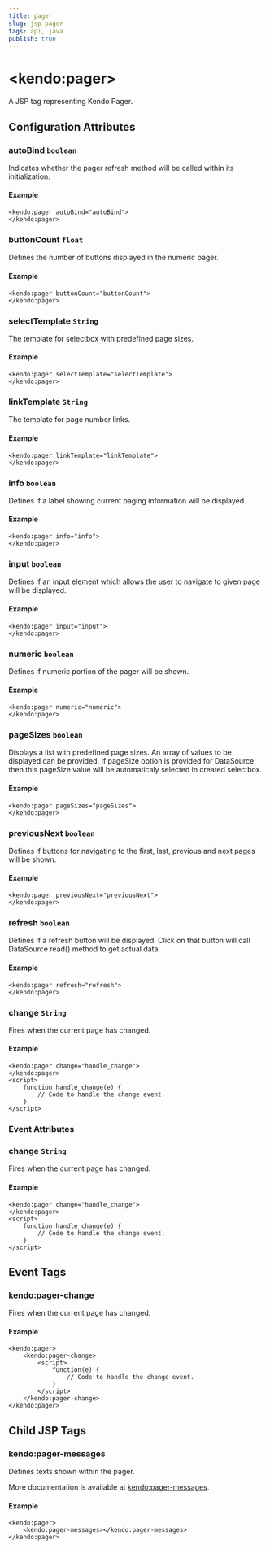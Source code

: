 ```yaml
---
title: pager
slug: jsp-pager
tags: api, java
publish: true
---
```


# \<kendo:pager\>
A JSP tag representing Kendo Pager.


## Configuration Attributes


### autoBind `boolean`

Indicates whether the pager refresh method will be called within its initialization.

#### Example
    <kendo:pager autoBind="autoBind">
    </kendo:pager>



### buttonCount `float`

Defines the number of buttons displayed in the numeric pager.

#### Example
    <kendo:pager buttonCount="buttonCount">
    </kendo:pager>



### selectTemplate `String`

The template for selectbox with predefined page sizes.

#### Example
    <kendo:pager selectTemplate="selectTemplate">
    </kendo:pager>



### linkTemplate `String`

The template for page number links.

#### Example
    <kendo:pager linkTemplate="linkTemplate">
    </kendo:pager>



### info `boolean`

Defines if a label showing current paging information will be displayed.

#### Example
    <kendo:pager info="info">
    </kendo:pager>



### input `boolean`

Defines if an input element which allows the user to navigate to given page will be displayed.

#### Example
    <kendo:pager input="input">
    </kendo:pager>



### numeric `boolean`

Defines if numeric portion of the pager will be shown.

#### Example
    <kendo:pager numeric="numeric">
    </kendo:pager>



### pageSizes `boolean`

Displays a list with predefined page sizes. An array of values to be displayed can be provided. If pageSize option is provided for DataSource then this pageSize value will be automaticaly selected in created selectbox.

#### Example
    <kendo:pager pageSizes="pageSizes">
    </kendo:pager>



### previousNext `boolean`

Defines if buttons for navigating to the first, last, previous and next pages will be shown.

#### Example
    <kendo:pager previousNext="previousNext">
    </kendo:pager>



### refresh `boolean`

Defines if a refresh button will be displayed. Click on that button will call DataSource read() method to get actual data.

#### Example
    <kendo:pager refresh="refresh">
    </kendo:pager>



### change `String`

Fires when the current page has changed.

#### Example
    <kendo:pager change="handle_change">
    </kendo:pager>
    <script>
        function handle_change(e) {
            // Code to handle the change event.
        }
    </script>



### Event Attributes


### change `String`

Fires when the current page has changed.

#### Example
    <kendo:pager change="handle_change">
    </kendo:pager>
    <script>
        function handle_change(e) {
            // Code to handle the change event.
        }
    </script>


## Event Tags
 

### kendo:pager-change

Fires when the current page has changed.

#### Example
    <kendo:pager>
        <kendo:pager-change>
            <script>
                function(e) {
                    // Code to handle the change event.
                }
            </script>
        </kendo:pager-change>
    </kendo:pager>

 

## Child JSP Tags

### kendo:pager-messages

Defines texts shown within the pager.

More documentation is available at [kendo:pager-messages](/api/wrappers/jsp/pager/messages).

#### Example

    <kendo:pager>
        <kendo:pager-messages></kendo:pager-messages>
    </kendo:pager>
  
